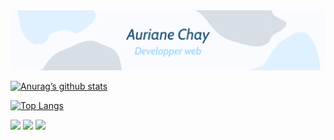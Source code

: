 <img src="https://github.com/chay-a/chay-a/blob/main/Banni%C3%A8re(1).png">

[![Anurag’s github stats](https://github-readme-stats.vercel.app/api?username=chay-a)](https://github.com/chay-a)

[![Top Langs](https://github-readme-stats.vercel.app/api/top-langs/?username=chay-a&layout=compact)](https://github.com/chay-a)


![](https://img.shields.io/badge/HTML5-E34F26?style=for-the-badge&logo=html5&logoColor=white)
![](https://img.shields.io/badge/CSS3-1572B6?style=for-the-badge&logo=css3&logoColor=white)
![](https://img.shields.io/badge/Bootstrap-563D7C?style=for-the-badge&logo=bootstrap&logoColor=white)
<!---
chay-a/chay-a is a ✨ special ✨ repository because its `README.md` (this file) appears on your GitHub profile.
You can click the Preview link to take a look at your changes.
--->
